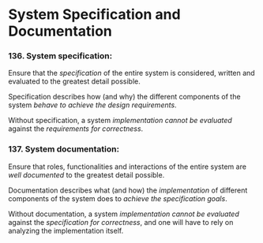 # System Specification and Documentation

### 136. System specification:

Ensure that the *specification* of the entire system is considered, written and evaluated to the greatest detail possible.

Specification describes how (and why) the different components of the system *behave to achieve the design requirements*.

Without specification, a system *implementation cannot be evaluated* against the *requirements for correctness*.

### 137. System documentation:

Ensure that roles, functionalities and interactions of the entire system are *well documented* to the greatest detail possible.

Documentation describes what (and how) the *implementation* of different components of the system does to *achieve the specification goals*.

Without documentation, a system *implementation cannot be evaluated* against the *specification for correctness*, and one will have to rely on analyzing the implementation itself.
